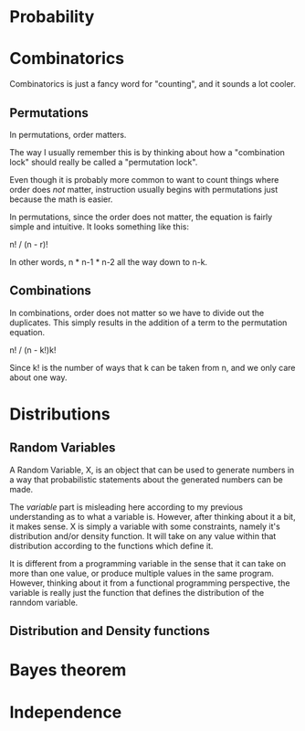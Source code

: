 Probability
===========

# Combinatorics

Combinatorics is just a fancy word for "counting", and it sounds a lot cooler.

## Permutations

In permutations, order matters.

The way I usually remember this is by thinking about how a "combination lock"
should really be called a "permutation lock".

Even though it is probably more common to want to count things where order does
*not* matter, instruction usually begins with permutations just because the
math is easier.

In permutations, since the order does not  matter, the equation is fairly
simple and intuitive. It looks something like this:

n! / (n - r)!

In other words, n * n-1 * n-2 all the way down to n-k.

## Combinations

In combinations, order does not matter so we have to divide out the duplicates.
This simply results in the addition of a term to the permutation equation.

n! / (n - k!)k!

Since k! is the number of ways that k can be taken from n, and we only care
about one way.

# Distributions

## Random Variables

A Random Variable, X, is an object that can be used to generate numbers in a
way that probabilistic statements about the generated numbers can be made.

The *variable* part is misleading here according to my previous understanding
as to what a variable is. However, after thinking about it a bit, it makes
sense. X is simply a variable with some constraints, namely it's distribution
and/or density function. It will take on any value within that distribution
according to the functions which define it.

It is different from a programming variable in the sense that it can take on
more than one value, or produce multiple values in the same program. However,
thinking about it from a functional programming perspective, the variable is
really just the function that defines the distribution of the ranndom variable.

## Distribution and Density functions



# Bayes theorem

# Independence
